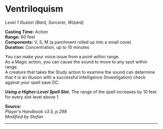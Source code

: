 # Ventriloquism
*Level 1 Illusion (Bard, Sorcerer, Wizard)*

**Casting Time:** Action  
**Range:** 60 feet  
**Components:** V, S, M (a parchment rolled up into a small cone)  
**Duration:** Concentration, up to 10 minutes

You can make your voice issue from a point within range.  
As a Magic action, you can cause the sound to move to any spot within range.  
A creature that takes the Study action to examine the sound can determine that it is an illusion with a successful Intelligence (Investigation) check against your spell save DC.

***Using a Higher-Level Spell Slot.*** The range of the spell increases by 10 feet for every slot level above 1.

**Source:**  
*Player’s Handbook v3.5, p.298*  
*Modified by Stefan*  


---